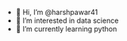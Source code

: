 - 👋 Hi, I’m @harshpawar41
- 👀 I’m interested in data science
- 🌱 I’m currently learning python


<!---
harshpawar41/harshpawar41 is a ✨ special ✨ repository because its `README.md` (this file) appears on your GitHub profile.
You can click the Preview link to take a look at your changes.
--->
